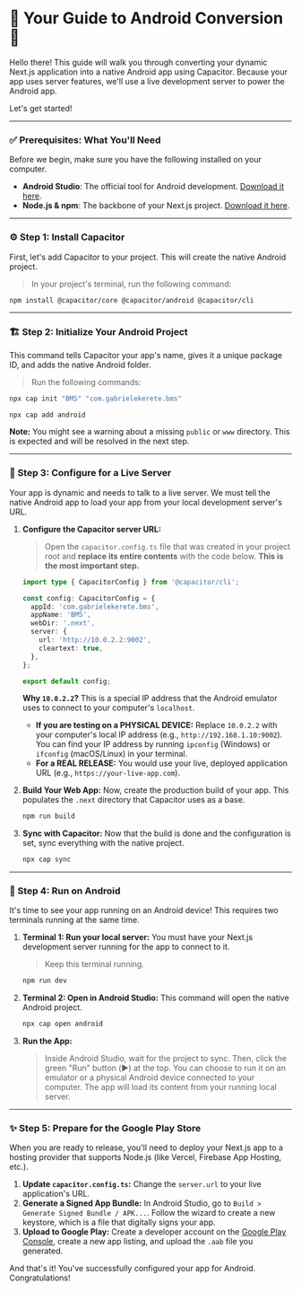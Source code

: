 
# 🌟 Your Guide to Android Conversion 🌟

Hello there! This guide will walk you through converting your dynamic Next.js application into a native Android app using Capacitor. Because your app uses server features, we'll use a live development server to power the Android app.

Let's get started!

---

### ✅ Prerequisites: What You'll Need

Before we begin, make sure you have the following installed on your computer.

- **Android Studio**: The official tool for Android development. [Download it here](https://developer.android.com/studio).
- **Node.js & npm**: The backbone of your Next.js project. [Download it here](https://nodejs.org/).

---

### ⚙️ Step 1: Install Capacitor

First, let's add Capacitor to your project. This will create the native Android project.

> In your project's terminal, run the following command:

```bash
npm install @capacitor/core @capacitor/android @capacitor/cli
```

---

### 🏗️ Step 2: Initialize Your Android Project

This command tells Capacitor your app's name, gives it a unique package ID, and adds the native Android folder.

> Run the following commands:

```bash
npx cap init "BMS" "com.gabrielekerete.bms"
```
```bash
npx cap add android
```
**Note:** You might see a warning about a missing `public` or `www` directory. This is expected and will be resolved in the next step.

---

### 🔌 Step 3: Configure for a Live Server

Your app is dynamic and needs to talk to a live server. We must tell the native Android app to load your app from your local development server's URL.

1.  **Configure the Capacitor server URL:**
    > Open the `capacitor.config.ts` file that was created in your project root and **replace its entire contents** with the code below. **This is the most important step.**

    ```typescript
    import type { CapacitorConfig } from '@capacitor/cli';

    const config: CapacitorConfig = {
      appId: 'com.gabrielekerete.bms',
      appName: 'BMS',
      webDir: '.next',
      server: {
        url: 'http://10.0.2.2:9002',
        cleartext: true,
      },
    };

    export default config;
    ```
    **Why `10.0.2.2`?** This is a special IP address that the Android emulator uses to connect to your computer's `localhost`.
    - **If you are testing on a PHYSICAL DEVICE:** Replace `10.0.2.2` with your computer's local IP address (e.g., `http://192.168.1.10:9002`). You can find your IP address by running `ipconfig` (Windows) or `ifconfig` (macOS/Linux) in your terminal.
    - **For a REAL RELEASE:** You would use your live, deployed application URL (e.g., `https://your-live-app.com`).

2.  **Build Your Web App:** Now, create the production build of your app. This populates the `.next` directory that Capacitor uses as a base.
    ```bash
    npm run build
    ```

3.  **Sync with Capacitor:** Now that the build is done and the configuration is set, sync everything with the native project.
    ```bash
    npx cap sync
    ```

---

### 📱 Step 4: Run on Android

It's time to see your app running on an Android device! This requires two terminals running at the same time.

1.  **Terminal 1: Run your local server:** You must have your Next.js development server running for the app to connect to it.
    > Keep this terminal running.
    ```bash
    npm run dev
    ```

2.  **Terminal 2: Open in Android Studio:** This command will open the native Android project.
    ```bash
    npx cap open android
    ```

3.  **Run the App:**
    > Inside Android Studio, wait for the project to sync. Then, click the green "Run" button (▶️) at the top. You can choose to run it on an emulator or a physical Android device connected to your computer. The app will load its content from your running local server.

---

### ✨ Step 5: Prepare for the Google Play Store

When you are ready to release, you'll need to deploy your Next.js app to a hosting provider that supports Node.js (like Vercel, Firebase App Hosting, etc.).

1.  **Update `capacitor.config.ts`:** Change the `server.url` to your live application's URL.
2.  **Generate a Signed App Bundle:** In Android Studio, go to `Build > Generate Signed Bundle / APK...`. Follow the wizard to create a new keystore, which is a file that digitally signs your app.
3.  **Upload to Google Play:** Create a developer account on the [Google Play Console](https://play.google.com/console), create a new app listing, and upload the `.aab` file you generated.

And that's it! You've successfully configured your app for Android. Congratulations!
